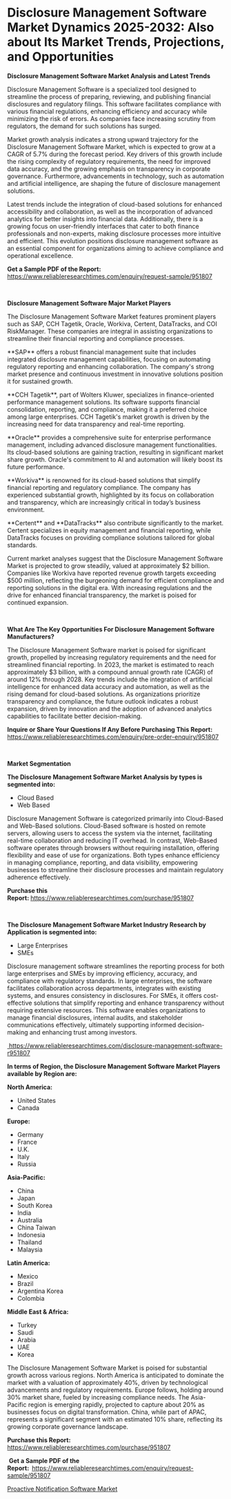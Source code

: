 <p><h1>Disclosure Management Software Market Dynamics 2025-2032: Also about Its Market Trends, Projections, and Opportunities</h1></p><p><strong>Disclosure Management Software Market Analysis and Latest Trends</strong></p>
<p><p>Disclosure Management Software is a specialized tool designed to streamline the process of preparing, reviewing, and publishing financial disclosures and regulatory filings. This software facilitates compliance with various financial regulations, enhancing efficiency and accuracy while minimizing the risk of errors. As companies face increasing scrutiny from regulators, the demand for such solutions has surged.</p><p>Market growth analysis indicates a strong upward trajectory for the Disclosure Management Software Market, which is expected to grow at a CAGR of 5.7% during the forecast period. Key drivers of this growth include the rising complexity of regulatory requirements, the need for improved data accuracy, and the growing emphasis on transparency in corporate governance. Furthermore, advancements in technology, such as automation and artificial intelligence, are shaping the future of disclosure management solutions.</p><p>Latest trends include the integration of cloud-based solutions for enhanced accessibility and collaboration, as well as the incorporation of advanced analytics for better insights into financial data. Additionally, there is a growing focus on user-friendly interfaces that cater to both finance professionals and non-experts, making disclosure processes more intuitive and efficient. This evolution positions disclosure management software as an essential component for organizations aiming to achieve compliance and operational excellence.</p></p>
<p><strong>Get a Sample PDF of the Report:&nbsp;</strong> <a href="https://www.reliableresearchtimes.com/enquiry/request-sample/951807?utm_campaign=2938&utm_medium=2&utm_source=Github&utm_content=ia&utm_term=06032025&utm_id=disclosure-management-software">https://www.reliableresearchtimes.com/enquiry/request-sample/951807</a></p>
<p>&nbsp;</p>
<p><strong>Disclosure Management Software Major Market Players</strong></p>
<p><p>The Disclosure Management Software Market features prominent players such as SAP, CCH Tagetik, Oracle, Workiva, Certent, DataTracks, and COI RiskManager. These companies are integral in assisting organizations to streamline their financial reporting and compliance processes.</p><p>**SAP** offers a robust financial management suite that includes integrated disclosure management capabilities, focusing on automating regulatory reporting and enhancing collaboration. The company's strong market presence and continuous investment in innovative solutions position it for sustained growth.</p><p>**CCH Tagetik**, part of Wolters Kluwer, specializes in finance-oriented performance management solutions. Its software supports financial consolidation, reporting, and compliance, making it a preferred choice among large enterprises. CCH Tagetik's market growth is driven by the increasing need for data transparency and real-time reporting.</p><p>**Oracle** provides a comprehensive suite for enterprise performance management, including advanced disclosure management functionalities. Its cloud-based solutions are gaining traction, resulting in significant market share growth. Oracle's commitment to AI and automation will likely boost its future performance.</p><p>**Workiva** is renowned for its cloud-based solutions that simplify financial reporting and regulatory compliance. The company has experienced substantial growth, highlighted by its focus on collaboration and transparency, which are increasingly critical in today’s business environment.</p><p>**Certent** and **DataTracks** also contribute significantly to the market. Certent specializes in equity management and financial reporting, while DataTracks focuses on providing compliance solutions tailored for global standards.</p><p>Current market analyses suggest that the Disclosure Management Software Market is projected to grow steadily, valued at approximately $2 billion. Companies like Workiva have reported revenue growth targets exceeding $500 million, reflecting the burgeoning demand for efficient compliance and reporting solutions in the digital era. With increasing regulations and the drive for enhanced financial transparency, the market is poised for continued expansion.</p></p>
<p>&nbsp;</p>
<p><strong>What Are The Key Opportunities For Disclosure Management Software Manufacturers?</strong></p>
<p><p>The Disclosure Management Software market is poised for significant growth, propelled by increasing regulatory requirements and the need for streamlined financial reporting. In 2023, the market is estimated to reach approximately $3 billion, with a compound annual growth rate (CAGR) of around 12% through 2028. Key trends include the integration of artificial intelligence for enhanced data accuracy and automation, as well as the rising demand for cloud-based solutions. As organizations prioritize transparency and compliance, the future outlook indicates a robust expansion, driven by innovation and the adoption of advanced analytics capabilities to facilitate better decision-making.</p></p>
<p><strong>Inquire or Share Your Questions If Any Before Purchasing This Report:</strong> <a href="https://www.reliableresearchtimes.com/enquiry/pre-order-enquiry/951807?utm_campaign=2938&utm_medium=2&utm_source=Github&utm_content=ia&utm_term=06032025&utm_id=disclosure-management-software">https://www.reliableresearchtimes.com/enquiry/pre-order-enquiry/951807</a></p>
<p>&nbsp;</p>
<p><strong>Market Segmentation</strong></p>
<p><strong>The Disclosure Management Software Market Analysis by types is segmented into:</strong></p>
<p><ul><li>Cloud Based</li><li>Web Based</li></ul></p>
<p><p>Disclosure Management Software is categorized primarily into Cloud-Based and Web-Based solutions. Cloud-Based software is hosted on remote servers, allowing users to access the system via the internet, facilitating real-time collaboration and reducing IT overhead. In contrast, Web-Based software operates through browsers without requiring installation, offering flexibility and ease of use for organizations. Both types enhance efficiency in managing compliance, reporting, and data visibility, empowering businesses to streamline their disclosure processes and maintain regulatory adherence effectively.</p></p>
<p><strong>Purchase this Report:&nbsp;</strong><a href="https://www.reliableresearchtimes.com/purchase/951807?utm_campaign=2938&utm_medium=2&utm_source=Github&utm_content=ia&utm_term=06032025&utm_id=disclosure-management-software">https://www.reliableresearchtimes.com/purchase/951807</a></p>
<p>&nbsp;</p>
<p><strong>The Disclosure Management Software Market Industry Research by Application is segmented into:</strong></p>
<p><ul><li>Large Enterprises</li><li>SMEs</li></ul></p>
<p><p>Disclosure management software streamlines the reporting process for both large enterprises and SMEs by improving efficiency, accuracy, and compliance with regulatory standards. In large enterprises, the software facilitates collaboration across departments, integrates with existing systems, and ensures consistency in disclosures. For SMEs, it offers cost-effective solutions that simplify reporting and enhance transparency without requiring extensive resources. This software enables organizations to manage financial disclosures, internal audits, and stakeholder communications effectively, ultimately supporting informed decision-making and enhancing trust among investors.</p></p>
<p><a href="https://www.reliableresearchtimes.com/disclosure-management-software-r951807?utm_campaign=2938&utm_medium=2&utm_source=Github&utm_content=ia&utm_term=06032025&utm_id=disclosure-management-software">&nbsp;https://www.reliableresearchtimes.com/disclosure-management-software-r951807</a></p>
<p><strong>In terms of Region, the Disclosure Management Software Market Players available by Region are:</strong></p>
<p>
    <p> <strong> North America: </strong>
        <ul>
            <li>United States</li>
            <li>Canada</li>
        </ul>
        </p> 
    <p> <strong> Europe: </strong>
        <ul>
            <li>Germany</li>
            <li>France</li>
            <li>U.K.</li>
            <li>Italy</li>
            <li>Russia</li>
        </ul>
        </p> 
    <p> <strong> Asia-Pacific: </strong>
        <ul>
            <li>China</li>
            <li>Japan</li>
            <li>South Korea</li>
            <li>India</li>
            <li>Australia</li>
            <li>China Taiwan</li>
            <li>Indonesia</li>
            <li>Thailand</li>
            <li>Malaysia</li>
        </ul>
        </p> 
    <p> <strong> Latin America: </strong>
        <ul>
            <li>Mexico</li>
            <li>Brazil</li>
            <li>Argentina Korea</li>
            <li>Colombia</li>
        </ul>
        </p> 
    <p> <strong> Middle East & Africa: </strong>
        <ul>
            <li>Turkey</li>
            <li>Saudi</li>
            <li>Arabia</li>
            <li>UAE</li>
            <li>Korea</li>
        </ul>
    </p>
    </p>
<p><p>The Disclosure Management Software Market is poised for substantial growth across various regions. North America is anticipated to dominate the market with a valuation of approximately 40%, driven by technological advancements and regulatory requirements. Europe follows, holding around 30% market share, fueled by increasing compliance needs. The Asia-Pacific region is emerging rapidly, projected to capture about 20% as businesses focus on digital transformation. China, while part of APAC, represents a significant segment with an estimated 10% share, reflecting its growing corporate governance landscape.</p></p>
<p><strong>Purchase this Report: </strong><a href="https://www.reliableresearchtimes.com/purchase/951807?utm_campaign=2938&utm_medium=2&utm_source=Github&utm_content=ia&utm_term=06032025&utm_id=disclosure-management-software">https://www.reliableresearchtimes.com/purchase/951807</a></p>
<p>&nbsp;<strong>Get a Sample PDF of the Report:&nbsp;&nbsp;</strong><a href="https://www.reliableresearchtimes.com/enquiry/request-sample/951807?utm_campaign=2938&utm_medium=2&utm_source=Github&utm_content=ia&utm_term=06032025&utm_id=disclosure-management-software">https://www.reliableresearchtimes.com/enquiry/request-sample/951807</a></p>
<p><strong></strong></p>
<p><p><a href="https://github.com/zupankocka/Market-Research-Report-List-1/blob/main/proactive-notification-software-market.md?utm_campaign=2938&utm_medium=2&utm_source=Github&utm_content=ia&utm_term=06032025&utm_id=disclosure-management-software">Proactive Notification Software Market</a></p></p>